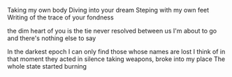 Taking my own body
Diving into your dream
Steping with my own feet
Writing of the trace of your fondness

the dim heart of you
is the tie never resolved between us
I'm about to go
and there's nothing else to say

In the darkest epoch
I can only find those whose names are lost
I think of
in that moment
they acted in silence
taking weapons, broke into my place
The whole state started burning

